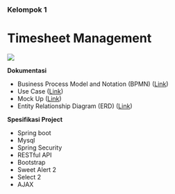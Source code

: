 ### Kelompok 1

# Timesheet Management

![](https://www.mii.co.id/-/media/project/corporate/identity/mii-logo.png?h=122&w=160&hash=D515F726DFD3CC44804F9C2553047AA807C75DFE)


**Dokumentasi**
- Business Process Model and Notation (BPMN) ([Link](https://drive.google.com/file/d/1ToiIy9dFJ4tveYacwXyxwNjWOw1c6_NR/view?usp=sharing))
- Use Case ([Link](https://drive.google.com/file/d/191lM6r4YM-6FViEoVlWVzY0d9vCLBOfQ/view?usp=sharing))
- Mock Up ([Link](https://www.figma.com/file/MNNMglGNHN2xEqJ2HzlJ2g/Login-Page?node-id=1%3A3))
- Entity Relationship Diagram (ERD) ([Link](https://drive.google.com/file/d/1qNtyKvoL_2DvN1p2X_7CbnePyTl2c-_S/view?usp=sharing))


**Spesifikasi Project**
- Spring boot
- Mysql
- Spring Security
- RESTful API
- Bootstrap
- Sweet Alert 2
- Select 2
- AJAX
